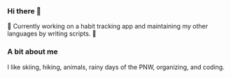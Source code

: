 ### Hi there 👋

:panda_face: Currently working on a habit tracking app and maintaining my other languages by writing scripts.
:panda_face:

### A bit about me
I like skiing, hiking, animals, rainy days of the PNW, organizing, and coding. 
